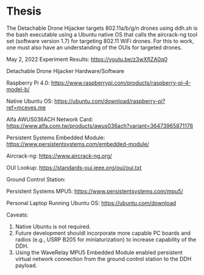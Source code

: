 # Thesis

The Detachable Drone Hijacker targets 802.11a/b/g/n drones using 
ddh.sh is the bash executable using a Ubuntu native OS that calls the aircrack-ng tool set (software version 1.7) for targeting 802.11 WiFi drones. For this to work, one must also have an understanding of the OUIs for targeted drones.

May 2, 2022 Experiment Results: https://youtu.be/z3wXflZA0q0

Detachable Drone Hijacker Hardware/Software

Raspberry Pi 4.0: https://www.raspberrypi.com/products/raspberry-pi-4-model-b/

Native Ubuntu OS: https://ubuntu.com/download/raspberry-pi?ref=mceyes.me

Alfa AWUS036ACH Network Card: https://www.alfa.com.tw/products/awus036ach?variant=36473965871176

Persistent Systems Embedded Module: https://www.persistentsystems.com/embedded-module/

Aircrack-ng: https://www.aircrack-ng.org/

OUI Lookup: https://standards-oui.ieee.org/oui/oui.txt

Ground Control Station:

Persistent Systems MPU5: https://www.persistentsystems.com/mpu5/

Personal Laptop Running Ubuntu OS: https://ubuntu.com/download

Caveats:

1. Native Ubuntu is not required.
2. Future development shouldl incorporate more capable PC boards and radios (e.g., USRP B205 for miniaturization) to increase capability of the DDH.
3. Using the WaveRelay MPU5 Embedded Module enabled persistent virtual network connection from the ground control station to the DDH payload.
